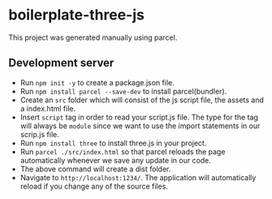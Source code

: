 # boilerplate-three-js
This project was generated manually using parcel.

## Development server

- Run `npm init -y` to create a package.json file.
- Run `npm install parcel --save-dev` to install parcel(bundler).
- Create an `src` folder which will consist of the js script file, the assets and a index.html file.
- Insert `script` tag in order to read your script.js file. The type for the tag will always be `module` since we want to use the import statements in our scrip.js file.
- Run `npm install three` to install three.js in your project.
- Run `parcel ./src/index.html` so that parcel reloads the page automatically whenever we save any update in our code.
- The above command will create a dist folder.
- Navigate to `http://localhost:1234/`. The application will automatically reload if you change any of the source files.
